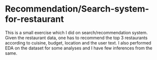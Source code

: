 # Recommendation/Search-system-for-restaurant
This is a small exercise which I did on search/recommendation system. Given the restaurant data, one has to recommend the top 3 restaurants according to cuisine, budget, location and the user text.  I also performed EDA on the dataset for some analyses and I have few inferences from the same.
